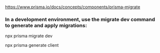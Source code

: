 https://www.prisma.io/docs/concepts/components/prisma-migrate

### In a development environment, use the migrate dev command to generate and apply migrations:
npx prisma migrate dev

npx prisma generate client